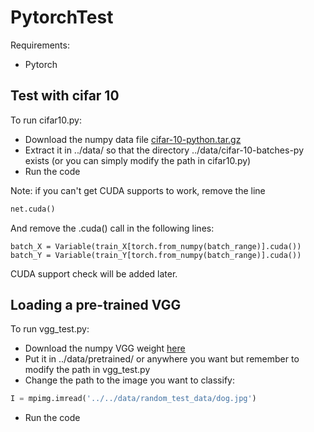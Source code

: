# PytorchTest

Requirements:
* Pytorch

## Test with cifar 10
To run cifar10.py:
* Download the numpy data file [cifar-10-python.tar.gz](https://www.cs.toronto.edu/~kriz/cifar-10-python.tar.gz)
* Extract it in ../data/ so that the directory ../data/cifar-10-batches-py exists (or you can simply modify the path in cifar10.py)
* Run the code

Note: if you can't get CUDA supports to work, remove the line
```python
net.cuda()
```
And remove the .cuda() call in the following lines:
```
batch_X = Variable(train_X[torch.from_numpy(batch_range)].cuda())
batch_Y = Variable(train_Y[torch.from_numpy(batch_range)].cuda())
```

CUDA support check will be added later.

## Loading a pre-trained VGG
To run vgg_test.py:
* Download the numpy VGG weight [here](https://mega.nz/#!YU1FWJrA!O1ywiCS2IiOlUCtCpI6HTJOMrneN-Qdv3ywQP5poecM)
* Put it in ../data/pretrained/ or anywhere you want but remember to modify the path in vgg_test.py
* Change the path to the image you want to classify:
 ```python
 I = mpimg.imread('../../data/random_test_data/dog.jpg')
 ```
* Run the code
